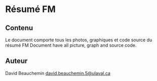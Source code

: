 # Résumé FM 

## Contenu
Le document comporte tous les photos, graphiques et code source du résumé FM
Document have all picture, graph and source code.

## Auteur
David Beauchemin <david.beauchemin.5@ulaval.ca>